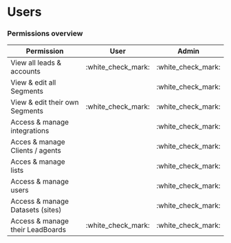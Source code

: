 # Users

### Permissions overview

| Permission                       | User                 | Admin                |
| -------------------------------- | -------------------- | -------------------- |
| View all leads & accounts        | :white\_check\_mark: | :white\_check\_mark: |
| View & edit all Segments         |                      | :white\_check\_mark: |
| View & edit their own Segments   | :white\_check\_mark: | :white\_check\_mark: |
| Access & manage integrations     |                      | :white\_check\_mark: |
| Acces & manage Clients / agents  |                      | :white\_check\_mark: |
| Acces & manage lists             |                      | :white\_check\_mark: |
| Access & manage users            |                      | :white\_check\_mark: |
| Access & manage Datasets (sites) |                      | :white\_check\_mark: |
| Access & manage their LeadBoards | :white\_check\_mark: | :white\_check\_mark: |

